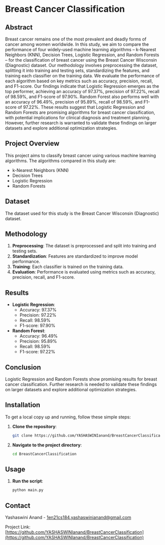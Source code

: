 # Breast Cancer Classification

## Abstract
Breast cancer remains one of the most prevalent and deadly forms of cancer among women worldwide. In this study, we aim to compare the performance of four widely-used machine learning algorithms – k-Nearest Neighbors (KNN), Decision Trees, Logistic Regression, and Random Forests – for the classification of breast cancer using the Breast Cancer Wisconsin (Diagnostic) dataset. Our methodology involves preprocessing the dataset, splitting it into training and testing sets, standardizing the features, and training each classifier on the training data. We evaluate the performance of each algorithm based on key metrics such as accuracy, precision, recall, and F1-score. Our findings indicate that Logistic Regression emerges as the top performer, achieving an accuracy of 97.37%, precision of 97.22%, recall of 98.59%, and F1-score of 97.90%. Random Forest also performs well with an accuracy of 96.49%, precision of 95.89%, recall of 98.59%, and F1-score of 97.22%. These results suggest that Logistic Regression and Random Forests are promising algorithms for breast cancer classification, with potential implications for clinical diagnosis and treatment planning. However, further research is warranted to validate these findings on larger datasets and explore additional optimization strategies.

## Project Overview
This project aims to classify breast cancer using various machine learning algorithms. The algorithms compared in this study are:

- k-Nearest Neighbors (KNN)
- Decision Trees
- Logistic Regression
- Random Forests

## Dataset
The dataset used for this study is the Breast Cancer Wisconsin (Diagnostic) dataset.

## Methodology
1. **Preprocessing**: The dataset is preprocessed and split into training and testing sets.
2. **Standardization**: Features are standardized to improve model performance.
3. **Training**: Each classifier is trained on the training data.
4. **Evaluation**: Performance is evaluated using metrics such as accuracy, precision, recall, and F1-score.

## Results
- **Logistic Regression**: 
  - Accuracy: 97.37%
  - Precision: 97.22%
  - Recall: 98.59%
  - F1-score: 97.90%
- **Random Forest**: 
  - Accuracy: 96.49%
  - Precision: 95.89%
  - Recall: 98.59%
  - F1-score: 97.22%

## Conclusion
Logistic Regression and Random Forests show promising results for breast cancer classification. Further research is needed to validate these findings on larger datasets and explore additional optimization strategies.

## Installation
To get a local copy up and running, follow these simple steps:

1. **Clone the repository**:
    ```sh
    git clone https://github.com/YASHASWINIanand/BreastCancerClassification.git
    ```
2. **Navigate to the project directory**:
    ```sh
    cd BreastCancerClassification
    ```


## Usage
1. **Run the script**:
    ```sh
    python main.py
    ```

## Contact
Yashaswini Anand - [1en21cs184.yashaswinianand@gmail.com](mailto:1en21cs184.yashaswinianand@gmail.com)

Project Link: [https://github.com/YASHASWINIanand/BreastCancerClassification](https://github.com/YASHASWINIanand/BreastCancerClassification)
